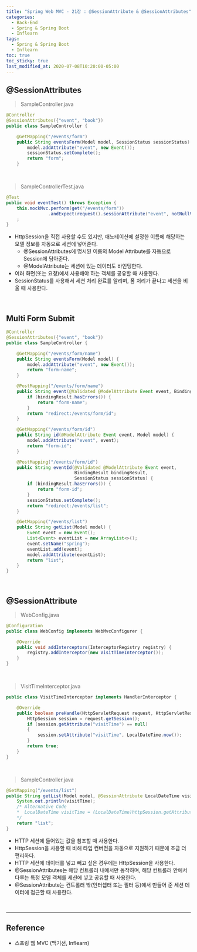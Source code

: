 ```yaml
---
title: "Spring Web MVC - 21장 : @SessionAttribute & @SessionAttributes"
categories:
  - Back-End
  - Spring & Spring Boot
  - Inflearn
tags:
  - Spring & Spring Boot
  - Inflearn
toc: true
toc_sticky: true
last_modified_at: 2020-07-08T10:20:00-05:00
---
```


## @SessionAttributes

> SampleController.java

```java
@Controller
@SessionAttributes({"event", "book"})
public class SampleController {

    @GetMapping("/events/form")
    public String eventsForm(Model model, SessionStatus sessionStatus) {
        model.addAttribute("event", new Event());
        sessionStatus.setComplete();
        return "form";
    }
```

<br>

> SampleControllerTest.java

```java
@Test
public void eventTest() throws Exception {
    this.mockMvc.perform(get("/events/form"))
                .andExpect(request().sessionAttribute("event", notNullValue()))
    ;
}
```

* HttpSession을 직접 사용할 수도 있지만, 애노테이션에 설정한 이름에 해당하는 모델 정보를 자동으로 세션에 넣어준다.
  * @SessionAttributes에 명시된 이름의 Model Attribute를 자동으로 Session에 담아준다.
  * @ModelAttribute는 세션에 있는 데이터도 바인딩한다.
* 여러 화면(또는 요청)에서 사용해야 하는 객체를 공유할 때 사용한다.
* SessionStatus를 사용해서 세션 처리 완료를 알리며, 폼 처리가 끝나고 세션을 비울 때 사용한다.

<br>

## Multi Form Submit

```java
@Controller
@SessionAttributes({"event", "book"})
public class SampleController {

    @GetMapping("/events/form/name")
    public String eventsForm(Model model) {
        model.addAttribute("event", new Event());
        return "form-name";
    }

    @PostMapping("/events/form/name")
    public String event(@Validated @ModelAttribute Event event, BindingResult bindingResult) {
        if (bindingResult.hasErrors()) {
            return "form-name";
        }
        return "redirect:/events/form/id";
    }

    @GetMapping("/events/form/id")
    public String id(@ModelAttribute Event event, Model model) {
        model.addAttribute("event", event);
        return "form-id";
    }

    @PostMapping("/events/form/id")
    public String eventId(@Validated @ModelAttribute Event event,
                          BindingResult bindingResult,
                          SessionStatus sessionStatus) {
        if (bindingResult.hasErrors()) {
            return "form-id";
        }
        sessionStatus.setComplete();
        return "redirect:/events/list";
    }

    @GetMapping("/events/list")
    public String getList(Model model) {
        Event event = new Event();
        List<Event> eventList = new ArrayList<>();
        event.setName("spring");
        eventList.add(event);
        model.addAttribute(eventList);
        return "list";
    }
}
```

<br>

## @SessionAttribute

> WebConfig.java

```java
@Configuration
public class WebConfig implements WebMvcConfigurer {

    @Override
    public void addInterceptors(InterceptorRegistry registry) {
        registry.addInterceptor(new VisitTimeInterceptor());
    }
}
```

<br>

> VisitTimeInterceptor.java

```java
public class VisitTimeInterceptor implements HandlerInterceptor {

    @Override
    public boolean preHandle(HttpServletRequest request, HttpServletResponse response, Object handler) throws Exception {
        HttpSession session = request.getSession();
        if (session.getAttribute("visitTime") == null)
        {
            session.setAttribute("visitTime", LocalDateTime.now());
        }
        return true;
    }
}
```

<br>

> SampleController.java

```java
@GetMapping("/events/list")
public String getList(Model model, @SessionAttribute LocalDateTime visitTime) {
    System.out.println(visitTime);
    /* Alternative Code
    *  LocalDateTime visitTime = (LocalDateTime)httpSession.getAttribute("visitTime");
    */
    return "list";
}
```

* HTTP 세션에 들어있는 값을 참조할 때 사용한다.
* HttpSession을 사용할 때 비해 타입 컨버전을 자동으로 지원하기 때문에 조금 더 편리하다.
* HTTP 세션에 데이터를 넣고 빼고 싶은 경우에는 HttpSession을 사용한다.
* @SessionAttributes는 해당 컨트롤러 내에서만 동작하며, 해당 컨트롤러 안에서 다루는 특정 모델 객체를 세션에 넣고 공유할 때 사용한다.
* @SessionAttribute는 컨트롤러 밖(인터셉터 또는 필터 등)에서 만들어 준 세션 데이터에 접근할 때 사용한다.

<br>

---

## Reference

*	스프링 웹 MVC (백기선, Inflearn)
